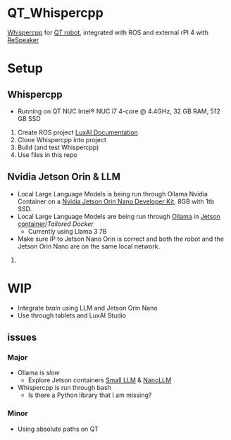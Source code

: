 # QT_Whispercpp

[Whispercpp](https://github.com/ggerganov/whisper.cpp) for [QT robot](https://docs.luxai.com/docs/intro_code), integrated with ROS and external rPI 4 with [ReSpeaker](https://wiki.seeedstudio.com/ReSpeaker_4_Mic_Array_for_Raspberry_Pi/)

# Setup

## Whispercpp
- Running on QT NUC Intel® NUC  i7 4-core @ 4.4GHz, 32 GB RAM, 512 GB SSD

1. Create ROS project [LuxAI Documentation](https://docs.luxai.com/docs/tutorials/python/python_ros_project)
2. Clone Whispercpp into project
3. Build (and test Whispercpp)
4. Use files in this repo

## Nvidia Jetson Orin & LLM
- Local Large Language Models is being run through Ollama Nvidia Container on a [Nvidia Jetson Orin Nano Developer Kit](https://www.nvidia.com/en-us/autonomous-machines/embedded-systems/jetson-orin/), 8GB with 1tb SSD.
- Local Large Language Models are being run through [Ollama](https://github.com/ollama/ollama) in [Jetson container](https://www.jetson-ai-lab.com/tutorial_ollama.html)/*Tailored Docker*
    - Currently using Llama 3 7B
- Make sure IP to Jetson Nano Orin is correct and both the robot and the Jetson Orin Nano are on the same local network.

1. 

# WIP
- Integrate *brain* using LLM and Jetson Orin Nano
- Use through tablets and LuxAI Studio

## issues
### Major
- Ollama is *slow*
    - Explore Jetson containers [Small LLM](https://www.jetson-ai-lab.com/tutorial_slm.html) & [NanoLLM](https://www.jetson-ai-lab.com/tutorial_nano-llm.html)
- Whispercpp is run through bash
    - Is there a Python library that I am missing?
### Minor
- Using absolute paths on QT

